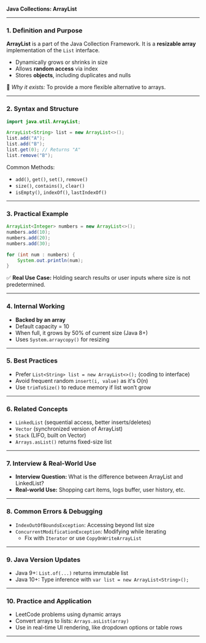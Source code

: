 **Java Collections: ArrayList**

---

### 1. Definition and Purpose

**ArrayList** is a part of the Java Collection Framework. It is a **resizable array** implementation of the `List` interface.

- Dynamically grows or shrinks in size
- Allows **random access** via index
- Stores **objects**, including duplicates and nulls

🧠 *Why it exists:* To provide a more flexible alternative to arrays.

---

### 2. Syntax and Structure

```java
import java.util.ArrayList;

ArrayList<String> list = new ArrayList<>();
list.add("A");
list.add("B");
list.get(0); // Returns "A"
list.remove("B");
```

Common Methods:

- `add()`, `get()`, `set()`, `remove()`
- `size()`, `contains()`, `clear()`
- `isEmpty()`, `indexOf()`, `lastIndexOf()`

---

### 3. Practical Example

```java
ArrayList<Integer> numbers = new ArrayList<>();
numbers.add(10);
numbers.add(20);
numbers.add(30);

for (int num : numbers) {
    System.out.println(num);
}
```

✅ **Real Use Case:** Holding search results or user inputs where size is not predetermined.

---

### 4. Internal Working

- **Backed by an array**
- Default capacity = 10
- When full, it grows by 50% of current size (Java 8+)
- Uses `System.arraycopy()` for resizing

---

### 5. Best Practices

- Prefer `List<String> list = new ArrayList<>();` (coding to interface)
- Avoid frequent random `insert(i, value)` as it's O(n)
- Use `trimToSize()` to reduce memory if list won’t grow

---

### 6. Related Concepts

- `LinkedList` (sequential access, better inserts/deletes)
- `Vector` (synchronized version of ArrayList)
- `Stack` (LIFO, built on Vector)
- `Arrays.asList()` returns fixed-size list

---

### 7. Interview & Real-World Use

- **Interview Question:** What is the difference between ArrayList and LinkedList?
- **Real-world Use:** Shopping cart items, logs buffer, user history, etc.

---

### 8. Common Errors & Debugging

- `IndexOutOfBoundsException`: Accessing beyond list size
- `ConcurrentModificationException`: Modifying while iterating
  - Fix with `Iterator` or use `CopyOnWriteArrayList`

---

### 9. Java Version Updates

- Java 9+: `List.of(...)` returns immutable list
- Java 10+: Type inference with `var list = new ArrayList<String>();`

---

### 10. Practice and Application

- LeetCode problems using dynamic arrays
- Convert arrays to lists: `Arrays.asList(array)`
- Use in real-time UI rendering, like dropdown options or table rows

---

